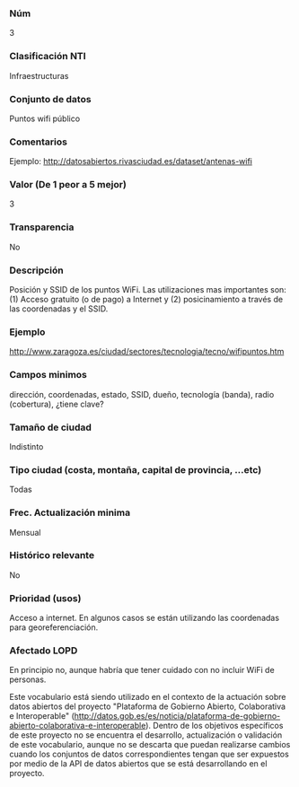 ### Núm
3
### Clasificación NTI
Infraestructuras
### Conjunto de datos
Puntos wifi público
### Comentarios
Ejemplo: http://datosabiertos.rivasciudad.es/dataset/antenas-wifi
### Valor (De 1 peor a 5 mejor)
3
### Transparencia
No
### Descripción
Posición y SSID de los puntos WiFi. Las utilizaciones mas importantes son: (1) Acceso gratuito (o de pago) a Internet y (2) posicinamiento a través de las coordenadas y el SSID.
### Ejemplo
http://www.zaragoza.es/ciudad/sectores/tecnologia/tecno/wifipuntos.htm
### Campos minimos
dirección, coordenadas, estado, SSID, dueño, tecnología (banda), radio (cobertura), ¿tiene clave?
### Tamaño de ciudad
Indistinto
### Tipo ciudad (costa, montaña, capital de provincia, …etc)
Todas
### Frec. Actualización minima
Mensual
### Histórico relevante
No
### Prioridad (usos)
Acceso a internet. En algunos casos se están utilizando las coordenadas para georeferenciación.
### Afectado LOPD
En principio no, aunque habría que tener cuidado con no incluir WiFi de personas.

Este vocabulario está siendo utilizado en el contexto de la actuación sobre datos abiertos del proyecto "Plataforma de Gobierno Abierto, Colaborativa e Interoperable" (http://datos.gob.es/es/noticia/plataforma-de-gobierno-abierto-colaborativa-e-interoperable). Dentro de los objetivos específicos de este proyecto no se encuentra el desarrollo, actualización o validación de este vocabulario, aunque no se descarta que puedan realizarse cambios cuando los conjuntos de datos correspondientes tengan que ser expuestos por medio de la API de datos abiertos que se está desarrollando en el proyecto.

